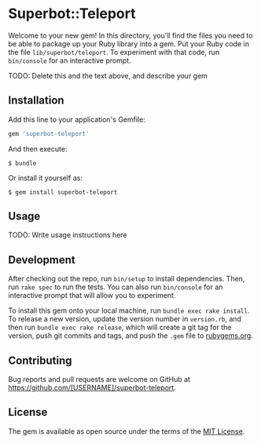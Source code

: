 # Superbot::Teleport

Welcome to your new gem! In this directory, you'll find the files you need to be able to package up your Ruby library into a gem. Put your Ruby code in the file `lib/superbot/teleport`. To experiment with that code, run `bin/console` for an interactive prompt.

TODO: Delete this and the text above, and describe your gem

## Installation

Add this line to your application's Gemfile:

```ruby
gem 'superbot-teleport'
```

And then execute:

    $ bundle

Or install it yourself as:

    $ gem install superbot-teleport

## Usage

TODO: Write usage instructions here

## Development

After checking out the repo, run `bin/setup` to install dependencies. Then, run `rake spec` to run the tests. You can also run `bin/console` for an interactive prompt that will allow you to experiment.

To install this gem onto your local machine, run `bundle exec rake install`. To release a new version, update the version number in `version.rb`, and then run `bundle exec rake release`, which will create a git tag for the version, push git commits and tags, and push the `.gem` file to [rubygems.org](https://rubygems.org).

## Contributing

Bug reports and pull requests are welcome on GitHub at https://github.com/[USERNAME]/superbot-teleport.

## License

The gem is available as open source under the terms of the [MIT License](https://opensource.org/licenses/MIT).

